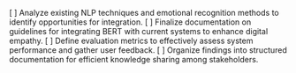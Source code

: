 [ ] Analyze existing NLP techniques and emotional recognition methods to identify opportunities for integration.
[ ] Finalize documentation on guidelines for integrating BERT with current systems to enhance digital empathy.
[ ] Define evaluation metrics to effectively assess system performance and gather user feedback.
[ ] Organize findings into structured documentation for efficient knowledge sharing among stakeholders.